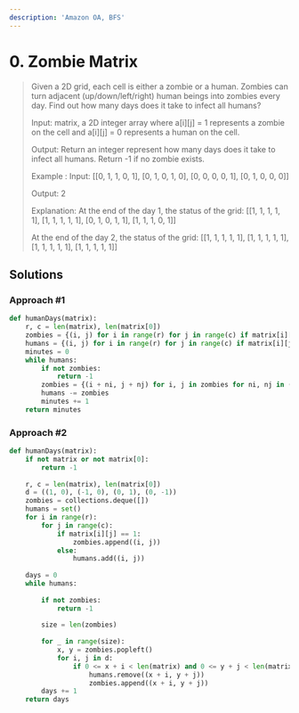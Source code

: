 ```yaml
---
description: 'Amazon OA, BFS'
---
```


# 0. Zombie Matrix

> Given a 2D grid, each cell is either a zombie or a human. Zombies can turn adjacent \(up/down/left/right\) human beings into zombies every day. Find out how many days does it take to infect all humans?
>
> Input: matrix, a 2D integer array where a\[i\]\[j\] = 1 represents a zombie on the cell and a\[i\]\[j\] = 0 represents a human on the cell.
>
> Output: Return an integer represent how many days does it take to infect all humans. Return -1 if no zombie exists.
>
> Example : Input: \[\[0, 1, 1, 0, 1\], \[0, 1, 0, 1, 0\], \[0, 0, 0, 0, 1\], \[0, 1, 0, 0, 0\]\]
>
> Output: 2
>
> Explanation: At the end of the day 1, the status of the grid: \[\[1, 1, 1, 1, 1\], \[1, 1, 1, 1, 1\], \[0, 1, 0, 1, 1\], \[1, 1, 1, 0, 1\]\]
>
> At the end of the day 2, the status of the grid: \[\[1, 1, 1, 1, 1\], \[1, 1, 1, 1, 1\], \[1, 1, 1, 1, 1\], \[1, 1, 1, 1, 1\]\]

## Solutions

### Approach \#1

```python
def humanDays(matrix):
    r, c = len(matrix), len(matrix[0])
    zombies = {(i, j) for i in range(r) for j in range(c) if matrix[i][j] == 1}
    humans = {(i, j) for i in range(r) for j in range(c) if matrix[i][j] == 0}
    minutes = 0
    while humans:
        if not zombies:
            return -1
        zombies = {(i + ni, j + nj) for i, j in zombies for ni, nj in ((0,1),(1,0),(0,-1),(-1,0)) if (i + ni, j + nj) in humans}
        humans -= zombies
        minutes += 1
    return minutes
```

### Approach \#2

```python
def humanDays(matrix):
    if not matrix or not matrix[0]:
        return -1
    
    r, c = len(matrix), len(matrix[0])
    d = ((1, 0), (-1, 0), (0, 1), (0, -1))
    zombies = collections.deque([])
    humans = set()
    for i in range(r):
        for j in range(c):
            if matrix[i][j] == 1:
                zombies.append((i, j))
            else:
                humans.add((i, j))
    
    days = 0
    while humans:
        
        if not zombies:
            return -1
        
        size = len(zombies)
        
        for _ in range(size):
            x, y = zombies.popleft()
            for i, j in d:
                if 0 <= x + i < len(matrix) and 0 <= y + j < len(matrix[0]) and matrix[x + i][y + j] == 0 and (x + i, y + j) in humans:
                    humans.remove((x + i, y + j))
                    zombies.append((x + i, y + j))
        days += 1
    return days
```


